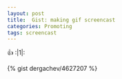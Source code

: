```yaml
---
layout: post
title:  Gist: making gif screencast
categories: Promoting
tags: screencast
---
```

:+1: 
:|1|:

{% gist dergachev/4627207 %}
